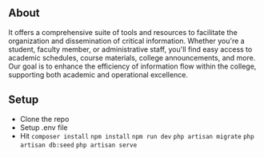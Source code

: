 

## About 
It offers a comprehensive suite of tools and resources to facilitate the organization and dissemination of critical information. Whether you're a student, faculty member, or administrative staff, you'll find easy access to academic schedules, course materials, college announcements, and more. Our goal is to enhance the efficiency of information flow within the college, supporting both academic and operational excellence.

## Setup
- Clone the repo
- Setup .env file
- Hit 
`composer install`
`npm install`
`npm run dev`
`php artisan migrate`
`php artisan db:seed`
`php artisan serve`
